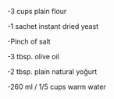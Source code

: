 -3 cups plain flour

-1 sachet instant dried yeast

-Pinch of salt

-3 tbsp. olive oil

-2 tbsp. plain natural yoğurt

-260 ml / 1/5 cups warm water